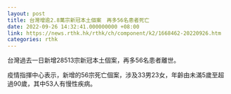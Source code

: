 ```yaml
---
layout: post
title: 台灣增逾2.8萬宗新冠本土個案　再多56名患者死亡
date: 2022-09-26 14:32:41.000000000 +08:00
link: https://news.rthk.hk/rthk/ch/component/k2/1668462-20220926.htm
categories: rthk
---
```


台灣過去一日新增28513宗新冠本土個案，再多56名患者離世。

疫情指揮中心表示，新增的56宗死亡個案，涉及33男23女，年齡由未滿5歲至超過90歲，其中53人有慢性疾病。

